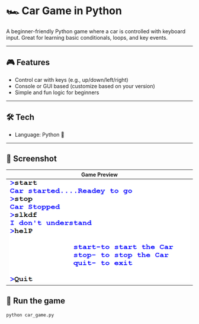 # 🏎️ Car Game in Python

A beginner-friendly Python game where a car is controlled with keyboard input. Great for learning basic conditionals, loops, and key events.

---

## 🎮 Features

- Control car with keys (e.g., up/down/left/right)
- Console or GUI based (customize based on your version)
- Simple and fun logic for beginners

---

## 🛠 Tech

- Language: Python 🐍

---

## 📸 Screenshot

| Game Preview |
|--------------|
| ![preview](car_game_preview.PNG) |




## 🚀 Run the game

```bash
python car_game.py



